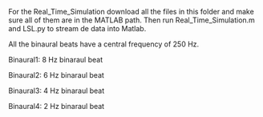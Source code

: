 For the Real_Time_Simulation download all the files in this folder and make sure all of them are in the MATLAB path.
Then run Real_Time_Simulation.m and LSL.py to stream de data into Matlab. 

All the binaural beats have a central frequency of 250 Hz. 

Binaural1: 8 Hz binaraul beat 

Binaural2: 6 Hz binaraul beat 

Binaural3: 4 Hz binaraul beat 

Binaural4: 2 Hz binaraul beat
